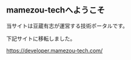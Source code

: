 ## mamezou-techへようこそ

  当サイトは豆蔵有志が運営する技術ポータルです。

下記サイトに移転しました。

https://developer.mamezou-tech.com/
